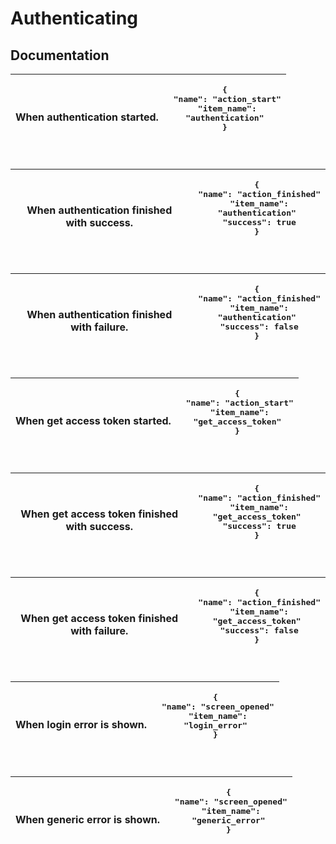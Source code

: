 # Authenticating

## Documentation

| When authentication started. | <pre>{<br />   "name": "action_start"<br />   "item_name": "authentication"<br />}<pre/> |
|:----------------------------:|------------------------------------------------------------------------------------------|

| When authentication finished with success. | <pre>{<br />   "name": "action_finished"<br />   "item_name": "authentication"<br />   "success": true<br />}<pre/> |
|:------------------------------------------:|---------------------------------------------------------------------------------------------------------------------|

| When authentication finished with failure. | <pre>{<br />   "name": "action_finished"<br />   "item_name": "authentication"<br />   "success": false<br />}<pre/> |
|:------------------------------------------:|----------------------------------------------------------------------------------------------------------------------|

| When get access token started. | <pre>{<br />   "name": "action_start"<br />   "item_name": "get_access_token"<br />}<pre/> |
|:------------------------------:|--------------------------------------------------------------------------------------------|

| When get access token finished with success. | <pre>{<br />   "name": "action_finished"<br />   "item_name": "get_access_token"<br />   "success": true<br />}<pre/> |
|:--------------------------------------------:|-----------------------------------------------------------------------------------------------------------------------|

| When get access token finished with failure. | <pre>{<br />   "name": "action_finished"<br />   "item_name": "get_access_token"<br />   "success": false<br />}<pre/> |
|:--------------------------------------------:|------------------------------------------------------------------------------------------------------------------------|

| When login error is shown. | <pre>{<br />   "name": "screen_opened"<br />   "item_name": "login_error"<br />}<pre/> |
|:--------------------------:|----------------------------------------------------------------------------------------|

| When generic error is shown. | <pre>{<br />   "name": "screen_opened"<br />   "item_name": "generic_error"<br />}<pre/> |
|:----------------------------:|------------------------------------------------------------------------------------------|
